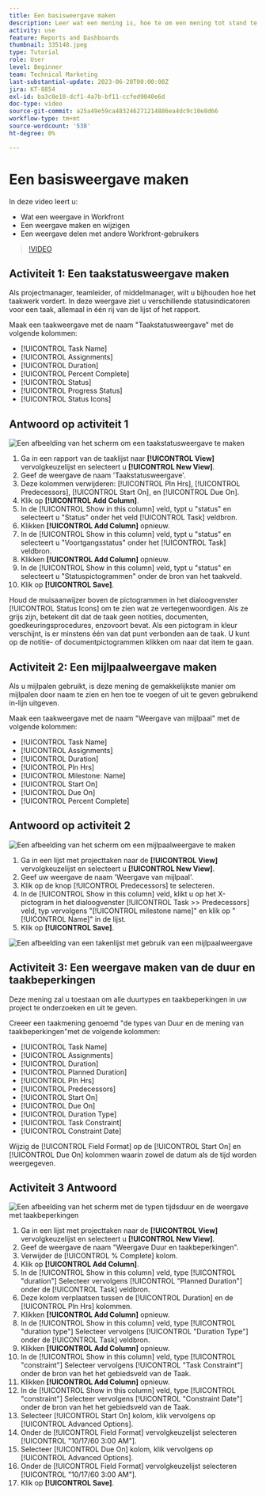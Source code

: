 ```yaml
---
title: Een basisweergave maken
description: Leer wat een mening is, hoe te om een mening tot stand te brengen, en hoe te om een mening met andere gebruikers in Workfront te delen.
activity: use
feature: Reports and Dashboards
thumbnail: 335148.jpeg
type: Tutorial
role: User
level: Beginner
team: Technical Marketing
last-substantial-update: 2023-06-20T00:00:00Z
jira: KT-8854
exl-id: ba3c0e10-dcf1-4a7b-bf11-ccfed9040e6d
doc-type: video
source-git-commit: a25a49e59ca483246271214886ea4dc9c10e8d66
workflow-type: tm+mt
source-wordcount: '538'
ht-degree: 0%

---
```


# Een basisweergave maken

In deze video leert u:

* Wat een weergave in Workfront
* Een weergave maken en wijzigen
* Een weergave delen met andere Workfront-gebruikers

>[!VIDEO](https://video.tv.adobe.com/v/335148/?quality=12&learn=on)

## Activiteit 1: Een taakstatusweergave maken

Als projectmanager, teamleider, of middelmanager, wilt u bijhouden hoe het taakwerk vordert. In deze weergave ziet u verschillende statusindicatoren voor een taak, allemaal in één rij van de lijst of het rapport.

Maak een taakweergave met de naam &quot;Taakstatusweergave&quot; met de volgende kolommen:

* [!UICONTROL Task Name]
* [!UICONTROL Assignments]
* [!UICONTROL Duration]
* [!UICONTROL Percent Complete]
* [!UICONTROL Status]
* [!UICONTROL Progress Status]
* [!UICONTROL Status Icons]

## Antwoord op activiteit 1

![Een afbeelding van het scherm om een taakstatusweergave te maken](assets/view-exercise.png)

1. Ga in een rapport van de taaklijst naar **[!UICONTROL View]** vervolgkeuzelijst en selecteert u **[!UICONTROL New View]**.
1. Geef de weergave de naam &#39;Taakstatusweergave&#39;.
1. Deze kolommen verwijderen: [!UICONTROL Pln Hrs], [!UICONTROL Predecessors], [!UICONTROL Start On], en [!UICONTROL Due On].
1. Klik op **[!UICONTROL Add Column]**.
1. In de [!UICONTROL Show in this column] veld, typt u &quot;status&quot; en selecteert u &quot;Status&quot; onder het veld [!UICONTROL Task] veldbron.
1. Klikken **[!UICONTROL Add Column]** opnieuw.
1. In de [!UICONTROL Show in this column] veld, typt u &quot;status&quot; en selecteert u &quot;Voortgangsstatus&quot; onder het [!UICONTROL Task] veldbron.
1. Klikken **[!UICONTROL Add Column]** opnieuw.
1. In de [!UICONTROL Show in this column] veld, typt u &quot;status&quot; en selecteert u &quot;Statuspictogrammen&quot; onder de bron van het taakveld.
1. Klik op **[!UICONTROL Save]**.

Houd de muisaanwijzer boven de pictogrammen in het dialoogvenster [!UICONTROL Status Icons] om te zien wat ze vertegenwoordigen. Als ze grijs zijn, betekent dit dat de taak geen notities, documenten, goedkeuringsprocedures, enzovoort bevat. Als een pictogram in kleur verschijnt, is er minstens één van dat punt verbonden aan de taak. U kunt op de notitie- of documentpictogrammen klikken om naar dat item te gaan.

## Activiteit 2: Een mijlpaalweergave maken

Als u mijlpalen gebruikt, is deze mening de gemakkelijkste manier om mijlpalen door naam te zien en hen toe te voegen of uit te geven gebruikend in-lijn uitgeven.

Maak een taakweergave met de naam &quot;Weergave van mijlpaal&quot; met de volgende kolommen:

* [!UICONTROL Task Name]
* [!UICONTROL Assignments]
* [!UICONTROL Duration]
* [!UICONTROL Pln Hrs]
* [!UICONTROL Milestone: Name]
* [!UICONTROL Start On]
* [!UICONTROL Due On]
* [!UICONTROL Percent Complete]


## Antwoord op activiteit 2

![Een afbeelding van het scherm om een mijlpaalweergave te maken](assets/view-milestone-exercise-1.png)

1. Ga in een lijst met projecttaken naar de **[!UICONTROL View]** vervolgkeuzelijst en selecteert u **[!UICONTROL New View]**.
1. Geef uw weergave de naam &#39;Weergave van mijlpaal&#39;.
1. Klik op de knop [!UICONTROL Predecessors] te selecteren.
1. In de [!UICONTROL Show in this column] veld, klikt u op het X-pictogram in het dialoogvenster [!UICONTROL Task >> Predecessors] veld, typ vervolgens &quot;[!UICONTROL milestone name]&quot; en klik op &quot;[!UICONTROL Name]&quot; in de lijst.
1. Klik op **[!UICONTROL Save]**.

![Een afbeelding van een takenlijst met gebruik van een mijlpaalweergave](assets/view-milestone-exercise-2.png)

## Activiteit 3: Een weergave maken van de duur en taakbeperkingen

Deze mening zal u toestaan om alle duurtypes en taakbeperkingen in uw project te onderzoeken en uit te geven.

Creeer een taakmening genoemd &quot;de types van Duur en de mening van taakbeperkingen&quot;met de volgende kolommen:

* [!UICONTROL Task Name]
* [!UICONTROL Assignments]
* [!UICONTROL Duration]
* [!UICONTROL Planned Duration]
* [!UICONTROL Pln Hrs]
* [!UICONTROL Predecessors]
* [!UICONTROL Start On]
* [!UICONTROL Due On]
* [!UICONTROL Duration Type]
* [!UICONTROL Task Constraint]
* [!UICONTROL Constraint Date]

Wijzig de [!UICONTROL Field Format] op de [!UICONTROL Start On] en [!UICONTROL Due On] kolommen waarin zowel de datum als de tijd worden weergegeven.

## Activiteit 3 Antwoord

![Een afbeelding van het scherm met de typen tijdsduur en de weergave met taakbeperkingen](assets/view-activity-3.png)

1. Ga in een lijst met projecttaken naar de **[!UICONTROL View]** vervolgkeuzelijst en selecteert u **[!UICONTROL New View]**.
1. Geef de weergave de naam &quot;Weergave Duur en taakbeperkingen&quot;.
1. Verwijder de [!UICONTROL % Complete] kolom.
1. Klik op **[!UICONTROL Add Column]**.
1. In de [!UICONTROL Show in this column] veld, type [!UICONTROL "duration"] Selecteer vervolgens [!UICONTROL "Planned Duration"] onder de [!UICONTROL Task] veldbron.
1. Deze kolom verplaatsen tussen de [!UICONTROL Duration] en de [!UICONTROL Pln Hrs] kolommen.
1. Klikken **[!UICONTROL Add Column]** opnieuw.
1. In de [!UICONTROL Show in this column] veld, type [!UICONTROL "duration type"] Selecteer vervolgens [!UICONTROL "Duration Type"] onder de [!UICONTROL Task] veldbron.
1. Klikken **[!UICONTROL Add Column]** opnieuw.
1. In de [!UICONTROL Show in this column] veld, type [!UICONTROL "constraint"] Selecteer vervolgens [!UICONTROL "Task Constraint"] onder de bron van het het gebiedsveld van de Taak.
1. Klikken **[!UICONTROL Add Column]** opnieuw.
1. In de [!UICONTROL Show in this column] veld, type [!UICONTROL "constraint"] Selecteer vervolgens [!UICONTROL "Constraint Date"] onder de bron van het het gebiedsveld van de Taak.
1. Selecteer [!UICONTROL Start On] kolom, klik vervolgens op [!UICONTROL Advanced Options].
1. Onder de [!UICONTROL Field Format] vervolgkeuzelijst selecteren [!UICONTROL "10/17/60 3:00 AM"].
1. Selecteer [!UICONTROL Due On] kolom, klik vervolgens op [!UICONTROL Advanced Options].
1. Onder de [!UICONTROL Field Format] vervolgkeuzelijst selecteren [!UICONTROL "10/17/60 3:00 AM"].
1. Klik op **[!UICONTROL Save]**.
